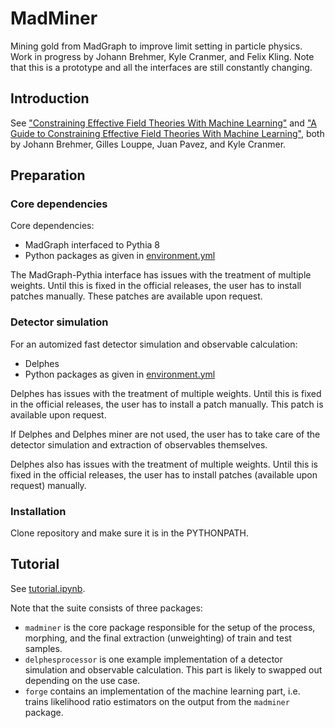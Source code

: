 # MadMiner

Mining gold from MadGraph to improve limit setting in particle physics. Work in progress by Johann Brehmer, Kyle Cranmer,
and Felix Kling. Note that this is a prototype and all the interfaces are still constantly changing.

## Introduction

See ["Constraining Effective Field Theories With Machine Learning"](https://arxiv.org/abs/1805.00013) and
["A Guide to Constraining Effective Field Theories With Machine Learning"](https://arxiv.org/abs/1805.00020), both by
Johann Brehmer, Gilles Louppe, Juan Pavez, and Kyle Cranmer.

## Preparation

### Core dependencies

Core dependencies:
- MadGraph interfaced to Pythia 8
- Python packages as given in [environment.yml](environment.yml)

The MadGraph-Pythia interface has issues with the treatment of multiple weights. Until this is fixed
in the official releases, the user has to install patches manually.  These patches are available upon request.

### Detector simulation

For an automized fast detector simulation and observable calculation:
- Delphes
- Python packages as given in [environment.yml](environment.yml)

Delphes has issues with the treatment of multiple weights. Until this is fixed in the official releases, the user has to install a patch
manually. This patch is available upon request.

If Delphes and Delphes miner are not used, the user has to take care of the detector simulation and extraction of observables themselves.

Delphes also has issues with the treatment of multiple weights. Until this is fixed in the official releases, the user
has to install patches (available upon request) manually.

### Installation

Clone repository and make sure it is in the PYTHONPATH.

## Tutorial

See [tutorial.ipynb](examples/tutorial/tutorial.ipynb).

Note that the suite consists of three packages:
- `madminer` is the core package responsible for the setup of the process, morphing, and the final extraction
  (unweighting) of train and test samples.
- `delphesprocessor` is one example implementation of a detector simulation and observable calculation. This part is
   likely to swapped out depending on the use case.
- `forge`  contains an implementation of the machine learning part, i.e. trains likelihood ratio estimators on the
  output from the `madminer` package.

